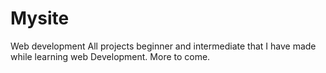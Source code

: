 # Mysite
Web development
All projects beginner and intermediate that I have made while learning web Development.
More to come.
